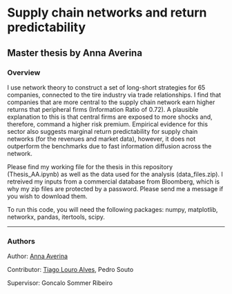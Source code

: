# Supply chain networks and return predictability
## Master thesis by Anna Averina

### Overview

I use network theory to construct a set of long-short strategies for 65 companies, connected to the tire industry via trade relationships. I find that companies that are more central to the supply chain network earn higher returns that peripheral firms (Information Ratio of 0.72). A plausible explanation to this is that central firms are exposed to more shocks and, therefore, command a higher risk premium. Empirical evidence for this sector also suggests marginal return predictability for supply chain networks (for the revenues and market data), however, it does not outperform the benchmarks due to fast information diffusion across the network.

Please find my working file for the thesis in this repository (Thesis_AA.ipynb) as well as the data used for the analysis (data_files.zip). I retreived my inputs from a commercial database from Bloomberg, which is why my zip files are protected by a password. Please send me a message if you wish to download them.

To run this code, you will need the following packages: numpy, matplotlib, networkx, pandas, itertools, scipy. 

--- 
### Authors

Author: [Anna Averina](https://www.linkedin.com/in/annaaverina/)

Contributor: [Tiago Louro Alves](https://www.linkedin.com/in/tlouroalves/), Pedro Souto

Supervisor: Goncalo Sommer Ribeiro 
